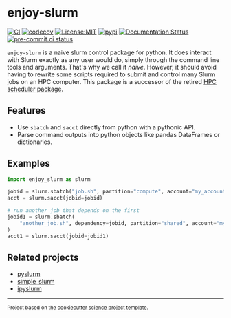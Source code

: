 enjoy-slurm
==============================
[![CI](https://github.com/larsbuntemeyer/enjoy-slurm/actions/workflows/ci.yaml/badge.svg)](https://github.com/larsbuntemeyer/enjoy-slurm/actions/workflows/ci.yaml)
[![codecov](https://codecov.io/gh/larsbuntemeyer/enjoy-slurm/branch/main/graph/badge.svg)](https://codecov.io/gh/larsbuntemeyer/enjoy-slurm)
[![License:MIT](https://img.shields.io/badge/License-MIT-lightgray.svg?style=flt-square)](https://opensource.org/licenses/MIT)
[![pypi](https://img.shields.io/pypi/v/enjoy-slurm.svg)](https://pypi.org/project/enjoy-slurm)
[![Documentation Status](https://readthedocs.org/projects/enjoy-slurm/badge/?version=latest)](https://enjoy-slurm.readthedocs.io/en/latest/?badge=latest)
[![pre-commit.ci status](https://results.pre-commit.ci/badge/github/larsbuntemeyer/enjoy-slurm/main.svg)](https://results.pre-commit.ci/latest/github/larsbuntemeyer/enjoy-slurm/main)

`enjoy-slurm` is a naive slurm control package for python. It does interact with Slurm exactly as any user would do, simply through the command
line tools and arguments. That's why we call it *naive*. However, it should avoid having to rewrite some scripts required to submit and control many
Slurm jobs on an HPC computer. This package is a successor of the retired [HPC scheduler package](https://github.com/larsbuntemeyer/hpc-scheduler).

## Features

* Use `sbatch` and `sacct` directly from python with a pythonic API.
* Parse command outputs into python objects like pandas DataFrames or dictionaries.

## Examples

```python
import enjoy_slurm as slurm

jobid = slurm.sbatch("job.sh", partition="compute", account="my_account")
acct = slurm.sacct(jobid=jobid)

# run another job that depends on the first
jobid1 = slurm.sbatch(
    "another_job.sh", dependency=jobid, partition="shared", account="my_account"
)
acct1 = slurm.sacct(jobid=jobid1)
```

## Related projects

* [pyslurm](https://github.com/PySlurm/pyslurm)
* [simple_slurm](https://github.com/amq92/simple_slurm)
* [ipyslurm](https://github.com/auneri/ipyslurm)

--------

<p><small>Project based on the <a target="_blank" href="https://github.com/jbusecke/cookiecutter-science-project">cookiecutter science project template</a>.</small></p>
